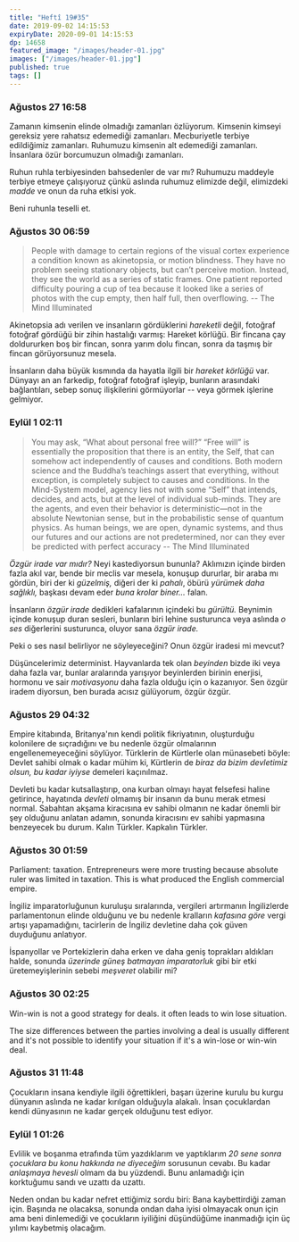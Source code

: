 ```yaml
---
title: "Heftî 19#35"
date: 2019-09-02 14:15:53
expiryDate: 2020-09-01 14:15:53
dp: 14658
featured_image: "/images/header-01.jpg"
images: ["/images/header-01.jpg"]
published: true
tags: []
---
```




### Ağustos 27 16:58

Zamanın kimsenin elinde olmadığı zamanları özlüyorum. Kimsenin kimseyi gereksiz
yere rahatsız edemediği zamanları. Mecburiyetle terbiye edildiğimiz zamanları.
Ruhumuzu kimsenin alt edemediği zamanları. İnsanlara özür borcumuzun olmadığı
zamanları. 

Ruhun ruhla terbiyesinden bahsedenler de var mı? Ruhumuzu maddeyle terbiye
etmeye çalışıyoruz çünkü aslında ruhumuz elimizde değil, elimizdeki *madde* ve
onun da ruha etkisi yok.

Beni ruhunla teselli et. 

### Ağustos 30 06:59

> People with damage to certain regions of the visual cortex experience a
> condition known as akinetopsia, or motion blindness. They have no problem seeing
> stationary objects, but can’t perceive motion. Instead, they see the world as a
> series of static frames. One patient reported difficulty pouring a cup of tea
> because it looked like a series of photos with the cup empty, then half full,
> then overflowing. -- The Mind Illuminated

Akinetopsia adı verilen ve insanların gördüklerini *hareketli* değil, fotoğraf
fotoğraf gördüğü bir zihin hastalığı varmış: Hareket körlüğü. Bir fincana çay
doldururken boş bir fincan, sonra yarım dolu fincan, sonra da taşmış bir fincan
görüyorsunuz mesela. 

İnsanların daha büyük kısmında da hayatla ilgili bir *hareket körlüğü* var.
Dünyayı an an farkedip, fotoğraf fotoğraf işleyip, bunların arasındaki
bağlantıları, sebep sonuç ilişkilerini görmüyorlar -- veya görmek işlerine
gelmiyor.

### Eylül 1 02:11

> You may ask, “What about personal free will?” “Free will” is essentially the
> proposition that there is an entity, the Self, that can somehow act
> independently of causes and conditions. Both modern science and the Buddha’s
> teachings assert that everything, without exception, is completely subject to
> causes and conditions. In the Mind-System model, agency lies not with some
> “Self” that intends, decides, and acts, but at the level of individual
> sub-minds. They are the agents, and even their behavior is deterministic—not
> in the absolute Newtonian sense, but in the probabilistic sense of quantum
> physics. As human beings, we are open, dynamic systems, and thus our futures
> and our actions are not predetermined, nor can they ever be predicted with
> perfect accuracy  -- The Mind Illuminated

*Özgür irade var mıdır?* Neyi kastediyorsun bununla? Aklımızın içinde birden
fazla akıl var, bende bir meclis var mesela, konuşup dururlar, bir araba mı
gördün, biri der ki *güzelmiş,* diğeri der ki *pahalı*, öbürü *yürümek daha
sağlıklı,* başkası devam eder *buna krolar biner...* falan. 

İnsanların *özgür irade* dedikleri kafalarının içindeki bu *gürültü.* Beynimin
içinde konuşup duran sesleri, bunların biri lehine susturunca veya aslında *o
ses* diğerlerini susturunca, oluyor sana *özgür irade.*

Peki o ses nasıl belirliyor ne söyleyeceğini? Onun özgür iradesi mi mevcut?

Düşüncelerimiz determinist. Hayvanlarda tek olan *beyinden* bizde iki veya daha
fazla var, bunlar aralarında yarışıyor beyinlerden birinin enerjisi, hormonu ve
sair *motivasyonu* daha fazla olduğu için o kazanıyor. Sen özgür iradem
diyorsun, ben burada acısız gülüyorum, özgür özgür.

### Ağustos 29 04:32

Empire kitabında, Britanya'nın kendi politik fikriyatının, oluşturduğu
kolonilere de sıçradığını ve bu nedenle özgür olmalarının engellenemeyeceğini
söylüyor. Türklerin de Kürtlerle olan münasebeti böyle: Devlet sahibi olmak o
kadar mühim ki, Kürtlerin de *biraz da bizim devletimiz olsun, bu kadar iyiyse*
demeleri kaçınılmaz. 

Devleti bu kadar kutsallaştırıp, ona kurban olmayı hayat felsefesi haline
getirince, hayatında *devleti* olmamış bir insanın da bunu merak etmesi normal.
Sabahtan akşama kiracısına ev sahibi olmanın ne kadar önemli bir şey olduğunu
anlatan adamın, sonunda kiracısını ev sahibi yapmasına benzeyecek bu durum.
Kalın Türkler. Kapkalın Türkler.

### Ağustos 30 01:59

Parliament: taxation. Entrepreneurs were more trusting because absolute ruler
was limited in taxation. This is what produced the English commercial empire.

İngiliz imparatorluğunun kuruluşu sıralarında, vergileri artırmanın İngilizlerde
parlamentonun elinde olduğunu ve bu nedenle kralların *kafasına göre* vergi
artışı yapamadığını, tacirlerin de İngiliz devletine daha çok güven duyduğunu
anlatıyor. 

İspanyollar ve Portekizlerin daha erken ve daha geniş toprakları aldıkları
halde, sonunda *üzerinde güneş batmayan imparatorluk* gibi bir etki
üretemeyişlerinin sebebi *meşveret* olabilir mi?

### Ağustos 30 02:25

Win-win is not a good strategy for deals. it often leads to win lose situation.

The size differences between the parties involving a deal is usually different
and it's not possible to identify your situation if it's a win-lose or win-win
deal.

### Ağustos 31 11:48

Çocukların insana kendiyle ilgili öğrettikleri, başarı üzerine kurulu bu kurgu
dünyanın aslında ne kadar kırılgan olduğuyla alakalı. İnsan çocuklardan kendi
dünyasının ne kadar gerçek olduğunu test ediyor. 

### Eylül 1 01:26

Evlilik ve boşanma etrafında tüm yazdıklarım ve yaptıklarım *20 sene sonra
çocuklara bu konu hakkında ne diyeceğim* sorusunun cevabı. Bu kadar *anlaşmaya
hevesli* olmam da bu yüzdendi. Bunu anlamadığı için korktuğumu sandı ve uzattı
da uzattı.

Neden ondan bu kadar nefret ettiğimiz sordu biri: Bana kaybettirdiği zaman için.
Başında ne olacaksa, sonunda ondan daha iyisi olmayacak onun için ama beni
dinlemediği ve çocukların iyiliğini düşündüğüme inanmadığı için üç yılımı
kaybetmiş olacağım. 





